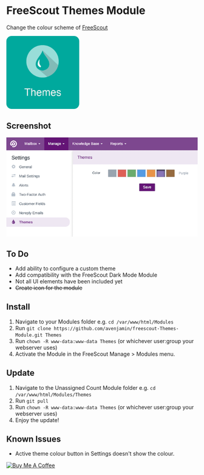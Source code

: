 # FreeScout Themes Module
Change the colour scheme of [FreeScout](https://github.com/freescout-helpdesk/freescout "FreeScout")

<img src="Public/img/freescout-themes-module-256x256.png" width="192" height="192" style="border-radius: 1em;" />

## Screenshot

![FreeScout Themes Settings](Public/img/FreeScout-Themes-Settings.png)
 
## To Do
* Add ability to configure a custom theme
* Add compatibility with the FreeScout Dark Mode Module
* Not all UI elements have been included yet
* ~~Create icon for the module~~

## Install
1. Navigate to your Modules folder e.g. `cd /var/www/html/Modules`
2. Run `git clone https://github.com/avenjamin/freescout-Themes-Module.git Themes`
3. Run `chown -R www-data:www-data Themes` (or whichever user:group your webserver uses)
4. Activate the Module in the FreeScout Manage > Modules menu.

## Update
1. Navigate to the Unassigned Count Module folder e.g. `cd /var/www/html/Modules/Themes`
2. Run `git pull`
3. Run `chown -R www-data:www-data Themes` (or whichever user:group your webserver uses)
4. Enjoy the update!

## Known Issues
* Active theme colour button in Settings doesn't show the colour.

<a href="https://www.buymeacoffee.com/benperry" target="_blank"><img src="https://cdn.buymeacoffee.com/buttons/default-orange.png" alt="Buy Me A Coffee" height="41" width="174"></a>

